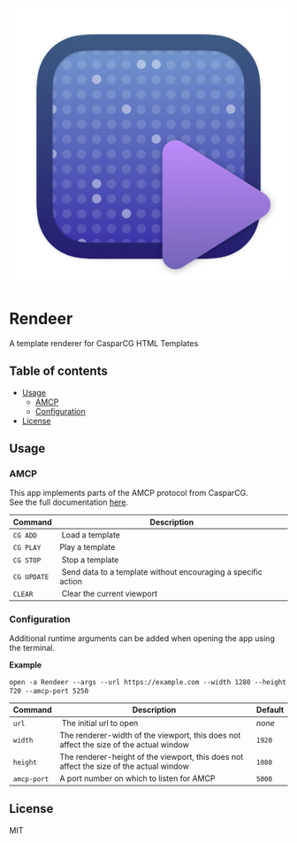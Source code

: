 ![Icon](icon.png)

#  Rendeer
A template renderer for CasparCG HTML Templates

## Table of contents
- [Usage](#usage)
  - [AMCP](#amcp)
  - [Configuration](#configuration)
- [License](#license)

## Usage

### AMCP
This app implements parts of the AMCP protocol from CasparCG.  
See the full documentation [here](https://github.com/CasparCG/help/wiki/AMCP-Protocol).

| Command | Description |
| --- | --- |
| `CG ADD` | Load a template |
| `CG PLAY` | Play a template |
| `CG STOP` | Stop a template |
| `CG UPDATE` | Send data to a template without encouraging a specific action |
| `CLEAR` | Clear the current viewport |

### Configuration
Additional runtime arguments can be added when opening the app using the terminal.

**Example**
```
open -a Rendeer --args --url https://example.com --width 1280 --height 720 --amcp-port 5250
```

| Command | Description | Default|
| --- | --- | --- |
| `url` | The initial url to open | *none* |
| `width` | The renderer-width of the viewport, this does not affect the size of the actual window | `1920` |
| `height` | The renderer-height of the viewport, this does not affect the size of the actual window | `1080` |
| `amcp-port` | A port number on which to listen for AMCP | `5000` |


## License
MIT
